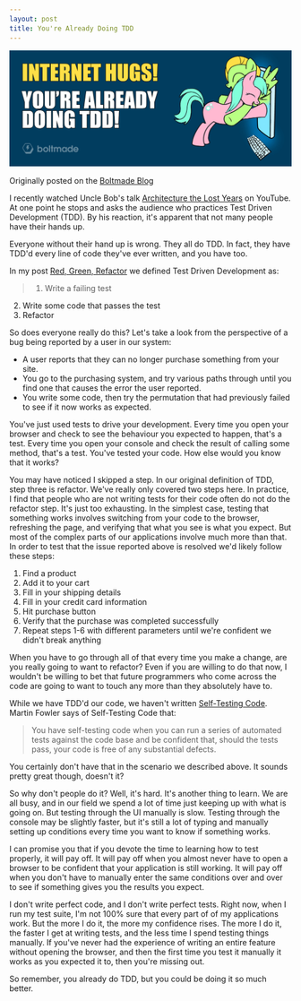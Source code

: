 ```yaml
---
layout: post
title: You're Already Doing TDD
---
```


![You're Already Doing TDD](/images/posts/already-doing-tdd.png)

Originally posted on the [Boltmade Blog](http://www.boltmade.com/blog/youre-already-doing-tdd)

I recently watched Uncle Bob's talk [Architecture the Lost Years](https://www.youtube.com/watch?v=WpkDN78P884) on YouTube. At one point he stops and asks the audience who practices Test Driven Development (TDD). By his reaction, it's apparent that not many people have their hands up.

Everyone without their hand up is wrong. They all do TDD. In fact, they have TDD'd every line of code they've ever written, and you have too.

In my post [Red, Green, Refactor](http://www.boltmade.com/blog/red-green-refactor) we defined Test Driven Development as:

> 1. <span>Write a failing test</span>
2. <span>Write some code that passes the test</span>
3. <span>Refactor</span>

So does everyone really do this? Let's take a look from the perspective of a bug being reported by a user in our system:

- <span>A user reports that they can no longer purchase something from your site.</span>
- <span>You go to the purchasing system, and try various paths through until you find one that causes the error the user reported.</span>
- <span>You write some code, then try the permutation that had previously failed to see if it now works as expected.</span>

You've just used tests to drive your development. Every time you open your browser and check to see the behaviour you expected to happen, that's a test. Every time you open your console and check the result of calling some method, that's a test. You've tested your code. How else would you know that it works?

You may have noticed I skipped a step. In our original definition of TDD, step three is refactor. We've really only covered two steps here. In practice, I find that people who are not writing tests for their code often do not do the refactor step. It's just too exhausting. In the simplest case, testing that something works involves switching from your code to the browser, refreshing the page, and verifying that what you see is what you expect. But most of the complex parts of our applications involve much more than that. In order to test that the issue reported above is resolved we'd likely follow these steps:

1. <span>Find a product</span>
2. <span>Add it to your cart</span>
3. <span>Fill in your shipping details</span>
4. <span>Fill in your credit card information</span>
5. <span>Hit purchase button</span>
6. <span>Verify that the purchase was completed successfully</span>
7. <span>Repeat steps 1-6 with different parameters until we're confident we didn't break anything</span>

When you have to go through all of that every time you make a change, are you really going to want to refactor? Even if you are willing to do that now, I wouldn't be willing to bet that future programmers who come across the code are going to want to touch any more than they absolutely have to.

While we have TDD'd our code, we haven't written [Self-Testing Code](http://www.martinfowler.com/bliki/SelfTestingCode.html). Martin Fowler says of Self-Testing Code that:

> You have self-testing code when you can run a series of automated tests against the code base and be confident that, should the tests pass, your code is free of any substantial defects.

You certainly don't have that in the scenario we described above. It sounds pretty great though, doesn't it?

So why don't people do it? Well, it's hard. It's another thing to learn. We are all busy, and in our field we spend a lot of time just keeping up with what is going on. But testing through the UI manually is slow. Testing through the console may be slightly faster, but it's still a lot of typing and manually setting up conditions every time you want to know if something works.

I can promise you that if you devote the time to learning how to test properly, it will pay off. It will pay off when you almost never have to open a browser to be confident that your application is still working. It will pay off when you don't have to manually enter the same conditions over and over to see if something gives you the results you expect.

I don't write perfect code, and I don't write perfect tests. Right now, when I run my test suite, I'm not 100% sure that every part of of my applications work. But the more I do it, the more my confidence rises. The more I do it, the faster I get at writing tests, and the less time I spend testing things manually. If you've never had the experience of writing an entire feature without opening the browser, and then the first time you test it manually it works as you expected it to, then you're missing out.

So remember, you already do TDD, but you could be doing it so much better.


